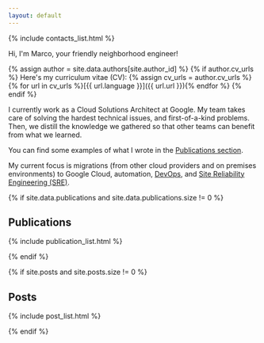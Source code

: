 ```yaml
---
layout: default
---
```


{% include contacts_list.html %}

Hi, I'm Marco, your friendly neighborhood engineer!

{% assign author = site.data.authors[site.author_id] %}
{% if author.cv_urls %}
Here's my curriculum vitae (CV): {% assign cv_urls = author.cv_urls %}{% for url in cv_urls %}[{{ url.language }}]({{ url.url }}){% endfor %}
{% endif %}

I currently work as a Cloud Solutions Architect at Google. My team takes care of
solving the hardest technical issues, and first-of-a-kind problems. Then, we
distill the knowledge we gathered so that other teams can benefit from what we
learned.

You can find some examples of what I wrote in the [Publications section](#publications).

My current focus is migrations (from other cloud providers and on premises
environments) to Google Cloud, automation,
[DevOps](https://en.wikipedia.org/wiki/DevOps), and
[Site Reliability Engineering (SRE)](https://en.wikipedia.org/wiki/Site_reliability_engineering).

{% if site.data.publications and site.data.publications.size != 0 %}

## Publications

{% include publication_list.html %}

{% endif %}

{% if site.posts and site.posts.size != 0 %}

## Posts

{% include post_list.html %}

{% endif %}
